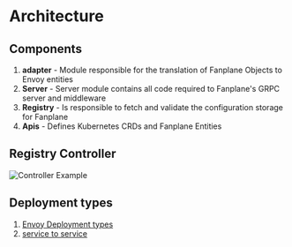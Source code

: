 # Architecture

## Components

1. **adapter** - Module responsible for the translation of Fanplane Objects to Envoy entities
1. **Server** - Server module contains all code required to Fanplane's GRPC server and middleware
1. **Registry** - Is responsible to fetch and validate the configuration storage for Fanplane
1. **Apis** - Defines Kubernetes CRDs and Fanplane Entities

## Registry Controller

![Controller Example](https://github.com/kubernetes/sample-controller/raw/master/docs/images/client-go-controller-interaction.jpeg)

## Deployment types

1. [Envoy Deployment types](https://www.envoyproxy.io/docs/envoy/latest/intro/deployment_types/deployment_types)
1. [service to service](https://www.envoyproxy.io/docs/envoy/latest/intro/deployment_types/service_to_service#service-to-service-egress-listener)

